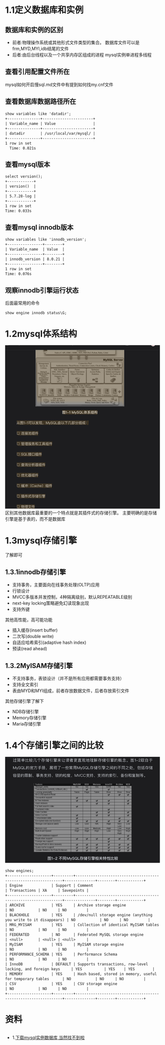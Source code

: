 # 1.1定义数据库和实例

## 数据库和实例的区别

* 前者:物理操作系统或其他形式文件类型的集合。 
  数据库文件可以是frm,MYD,MYI,idb结尾的文件
* 后者:由后台线程以及一个共享内存区组成的进程 
  mysql实例单进程多线程

## 查看引用配置文件所在
mysql如何开启慢sql.md文件中有提到如何找my.cnf文件

## 查看数据库数据路径所在

```
show variables like 'datadir';
+---------------+-----------------------+
| Variable_name | Value                 |
+---------------+-----------------------+
| datadir       | /usr/local/var/mysql/ |
+---------------+-----------------------+
1 row in set
  Time: 0.021s
```

## 查看mysql版本
```
select version();
+------------+
| version()  |
+------------+
| 5.7.28-log |
+------------+
1 row in set
Time: 0.033s
```

## 查看mysql innodb版本
```
show variables like 'innodb_version';
+----------------+--------+
| Variable_name  | Value  |
+----------------+--------+
| innodb_version | 8.0.21 |
+----------------+--------+
1 row in set
Time: 0.076s
```
## 观察innodb引擎运行状态
后面最常用的命令
```
show engine innodb status\G;

```

# 1.2mysql体系结构
![1mysql体系结构图重要系列](img/important/1mysql体系结构图重要系列.png)
区别其他数据库最重要的一个特点就是其插件式的存储引擎。
主要明确的是存储引擎是基于表的，而不是数据库

# 1.3mysql存储引擎
了解即可
## 1.3.1innodb存储引擎
* 支持事务，主要面向在线事务处理(OLTP)应用
* 行锁设计
* MVCC多版本并发控制，4种隔离级别，默认REPEATABLE级别
* next-key locking策略避免幻读现象出现
* 支持外键

其他高性能，高可能功能
* 插入缓存(insert buffer)
* 二次写(double write)
* 自适应哈希索引(adaptive hash index)
* 预读(read ahead)

## 1.3.2MyISAM存储引擎
* 不支持事务，表锁设计（并不是所有应用都需要事务支持）
* 支持全文索引
* 表由MYD和MYI组成，前者存放数据文件，后者存放索引文件

其他存储引擎了解下
* NDB存储引擎
* Memory存储引擎
* Maria存储引擎

# 1.4个存储引擎之间的比较
![1不同mysql存储引擎相关特性比较](img/first/1不同mysql存储引擎相关特性比较.png)
```
show engines;
+--------------------+---------+----------------------------------------------------------------+--------------+--------+------------+
| Engine             | Support | Comment                                                        | Transactions | XA     | Savepoints |
+--------------------+---------+----------------------------------------------------------------+--------------+--------+------------+
| ARCHIVE            | YES     | Archive storage engine                                         | NO           | NO     | NO         |
| BLACKHOLE          | YES     | /dev/null storage engine (anything you write to it disappears) | NO           | NO     | NO         |
| MRG_MYISAM         | YES     | Collection of identical MyISAM tables                          | NO           | NO     | NO         |
| FEDERATED          | NO      | Federated MySQL storage engine                                 | <null>       | <null> | <null>     |
| MyISAM             | YES     | MyISAM storage engine                                          | NO           | NO     | NO         |
| PERFORMANCE_SCHEMA | YES     | Performance Schema                                             | NO           | NO     | NO         |
| InnoDB             | DEFAULT | Supports transactions, row-level locking, and foreign keys     | YES          | YES    | YES        |
| MEMORY             | YES     | Hash based, stored in memory, useful for temporary tables      | NO           | NO     | NO         |
| CSV                | YES     | CSV storage engine                                             | NO           | NO     | NO         |
+--------------------+---------+----------------------------------------------------------------+--------------+--------+------------+

```

# 资料
## 
* 1.[下载mysql实例数据库,当然找不到啦](http://dev.mysql.com/doc)

